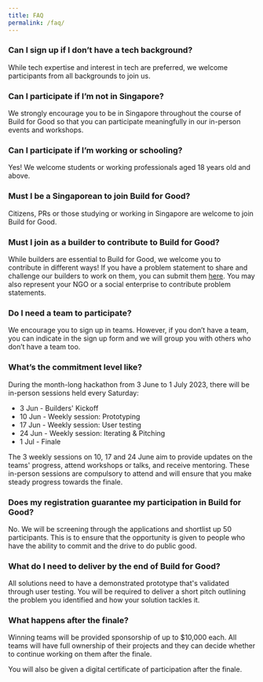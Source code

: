 ```yaml
---
title: FAQ
permalink: /faq/
---
```

### Can I sign up if I don’t have a tech background?

While tech expertise and interest in tech are preferred, we welcome participants from all backgrounds to join us. 

### Can I participate if I’m not in Singapore?

We strongly encourage you to be in Singapore throughout the course of Build for Good so that you can participate meaningfully in our in-person events and workshops.

### Can I participate if I’m working or schooling?

Yes! We welcome students or working professionals aged 18 years old and above.

### Must I be a Singaporean to join Build for Good?

Citizens, PRs or those studying or working in Singapore are welcome to join Build for Good.

### Must I join as a builder to contribute to Build for Good?

While builders are essential to Build for Good, we welcome you to contribute in different ways! If you have a problem statement to share and challenge our builders to work on them, you can submit them [here](https://go.gov.sg/buildforgood-ps). You may also represent your NGO or a social enterprise to contribute problem statements.

### Do I need a team to participate?

We encourage you to sign up in teams. However, if you don’t have a team, you can indicate in the sign up form and we will group you with others who don’t have a team too.


### What’s the commitment level like?

During the month-long hackathon from 3 June to 1 July 2023, there will be in-person sessions held every Saturday:

* 3 Jun - Builders' Kickoff
* 10 Jun - Weekly session: Prototyping
* 17 Jun - Weekly session: User testing
* 24 Jun - Weekly session: Iterating & Pitching
* 1 Jul - Finale

The 3 weekly sessions on 10, 17 and 24 June aim to provide updates on the teams' progress, attend workshops or talks, and receive mentoring. These in-person sessions are compulsory to attend and will ensure that you make steady progress towards the finale.

### Does my registration guarantee my participation in Build for Good?

No. We will be screening through the applications and shortlist up 50 participants. This is to ensure that the opportunity is given to people who have the ability to commit and the drive to do public good.

### What do I need to deliver by the end of Build for Good?

All solutions need to have a demonstrated prototype that's validated through user testing. You will be required to deliver a short pitch outlining the problem you identified and how your solution tackles it.

### What happens after the finale?
Winning teams will be provided sponsorship of up to $10,000 each. All teams will have full ownership of their projects and they can decide whether to continue working on them after the finale. 

You will also be given a digital certificate of participation after the finale.